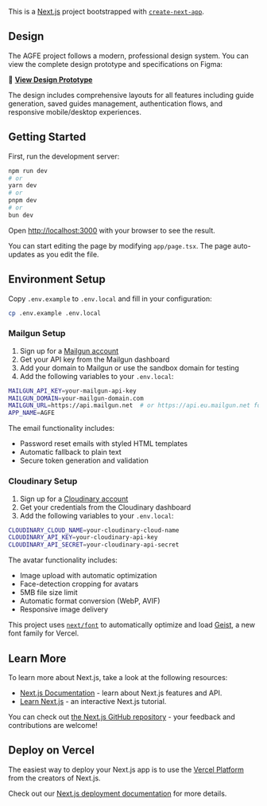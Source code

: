 This is a [Next.js](https://nextjs.org) project bootstrapped with [`create-next-app`](https://nextjs.org/docs/app/api-reference/cli/create-next-app).

## Design

The AGFE project follows a modern, professional design system. You can view the complete design prototype and specifications on Figma:

🎨 **[View Design Prototype](https://www.figma.com/proto/RoCqJAHP5s45ZHVCUBapXN/AGFE?node-id=0-1&t=VCt1KkCQj1Tp2wse-1)**

The design includes comprehensive layouts for all features including guide generation, saved guides management, authentication flows, and responsive mobile/desktop experiences.

## Getting Started

First, run the development server:

```bash
npm run dev
# or
yarn dev
# or
pnpm dev
# or
bun dev
```

Open [http://localhost:3000](http://localhost:3000) with your browser to see the result.

You can start editing the page by modifying `app/page.tsx`. The page auto-updates as you edit the file.

## Environment Setup

Copy `.env.example` to `.env.local` and fill in your configuration:

```bash
cp .env.example .env.local
```

### Mailgun Setup

1. Sign up for a [Mailgun account](https://www.mailgun.com/)
2. Get your API key from the Mailgun dashboard
3. Add your domain to Mailgun or use the sandbox domain for testing
4. Add the following variables to your `.env.local`:

```bash
MAILGUN_API_KEY=your-mailgun-api-key
MAILGUN_DOMAIN=your-mailgun-domain.com
MAILGUN_URL=https://api.mailgun.net  # or https://api.eu.mailgun.net for EU
APP_NAME=AGFE
```

The email functionality includes:
- Password reset emails with styled HTML templates
- Automatic fallback to plain text
- Secure token generation and validation

### Cloudinary Setup

1. Sign up for a [Cloudinary account](https://cloudinary.com/)
2. Get your credentials from the Cloudinary dashboard
3. Add the following variables to your `.env.local`:

```bash
CLOUDINARY_CLOUD_NAME=your-cloudinary-cloud-name
CLOUDINARY_API_KEY=your-cloudinary-api-key
CLOUDINARY_API_SECRET=your-cloudinary-api-secret
```

The avatar functionality includes:
- Image upload with automatic optimization
- Face-detection cropping for avatars
- 5MB file size limit
- Automatic format conversion (WebP, AVIF)
- Responsive image delivery

This project uses [`next/font`](https://nextjs.org/docs/app/building-your-application/optimizing/fonts) to automatically optimize and load [Geist](https://vercel.com/font), a new font family for Vercel.

## Learn More

To learn more about Next.js, take a look at the following resources:

- [Next.js Documentation](https://nextjs.org/docs) - learn about Next.js features and API.
- [Learn Next.js](https://nextjs.org/learn) - an interactive Next.js tutorial.

You can check out [the Next.js GitHub repository](https://github.com/vercel/next.js) - your feedback and contributions are welcome!

## Deploy on Vercel

The easiest way to deploy your Next.js app is to use the [Vercel Platform](https://vercel.com/new?utm_medium=default-template&filter=next.js&utm_source=create-next-app&utm_campaign=create-next-app-readme) from the creators of Next.js.

Check out our [Next.js deployment documentation](https://nextjs.org/docs/app/building-your-application/deploying) for more details.
